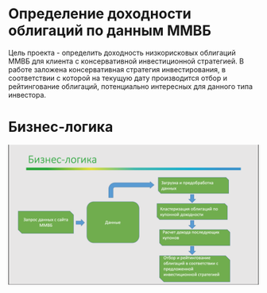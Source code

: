 # Определение доходности облигаций по данным ММВБ

Цель проекта - определить доходность низкорисковых облигаций ММВБ для клиента с консервативной инвестиционной стратегией.
В работе заложена консервативная стратегия инвестирования, в соответствии с которой на текущую дату производится отбор и рейтингование облигаций, потенциально интересных для данного типа инвестора. 

# Бизнес-логика
![Image alt](https://github.com/fruitfulclown/Bonds_final_project/blob/main/бизнес-логика.png)
